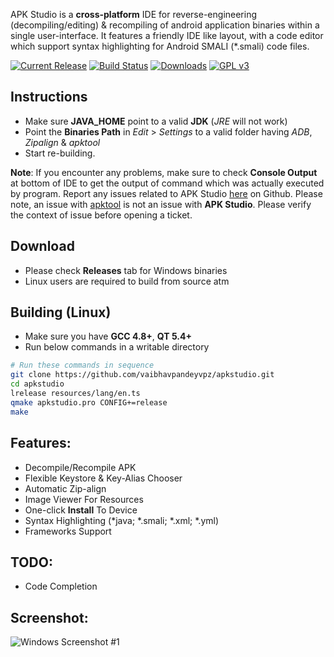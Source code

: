 APK Studio is a **cross-platform** IDE for reverse-engineering (decompiling/editing) & recompiling of android application binaries within a single user-interface. It features a friendly IDE like layout, with a code editor which support syntax highlighting for Android SMALI (*.smali) code files.

[![Current Release](https://img.shields.io/github/release/vaibhavpandeyvpz/apkstudio.svg?style=flat-square)](https://github.com/vaibhavpandeyvpz/apkstudio/releases) [![Build Status](https://img.shields.io/travis/vaibhavpandeyvpz/apkstudio.svg?style=flat-square)](https://travis-ci.org/vaibhavpandeyvpz/apkstudio) [![Downloads](https://img.shields.io/github/downloads/vaibhavpandeyvpz/apkstudio/latest/total.svg?style=flat-square)](https://github.com/vaibhavpandeyvpz/apkstudio/releases) [![GPL v3](https://img.shields.io/github/license/vaibhavpandeyvpz/apkstudio.svg?style=flat-square)](https://github.com/vaibhavpandeyvpz/apkstudio/blob/master/LICENSE.md)

Instructions
--------
- Make sure **JAVA_HOME** point to a valid **JDK** (*JRE* will not work)
- Point the **Binaries Path** in *Edit* > *Settings* to a valid folder having *ADB*, *Zipalign* & *apktool*
- Start re-building.

**Note**: If you encounter any problems, make sure to check **Console Output** at bottom of IDE to get the output of command which was actually executed by program. Report any issues related to APK Studio [here](https://github.com/vaibhavpandeyvpz/apkstudio/issues) on Github. Please note, an issue with [apktool](http://ibotpeaches.github.io/Apktool/) is not an issue with **APK Studio**. Please verify the context of issue before opening a ticket.

Download
--------
-   Please check **Releases** tab for Windows binaries
-   Linux users are required to build from source atm

Building (Linux)
--------
-   Make sure you have **GCC 4.8+**, **QT 5.4+**
-   Run below commands in a writable directory
```bash
# Run these commands in sequence
git clone https://github.com/vaibhavpandeyvpz/apkstudio.git
cd apkstudio
lrelease resources/lang/en.ts
qmake apkstudio.pro CONFIG+=release
make
```

Features:
---------------------------------
-   Decompile/Recompile APK
-   Flexible Keystore & Key-Alias Chooser
-   Automatic Zip-align
-   Image Viewer For Resources
-   One-click **Install** To Device
-   Syntax Highlighting (*java; *.smali; *.xml; *.yml)
-   Frameworks Support

TODO:
-------------
-   Code Completion

Screenshot:
-------------
![Windows Screenshot #1](https://raw.githubusercontent.com/vaibhavpandeyvpz/apkstudio/master/external/screenshots/windows-1.png "Windows Screenshot #1")

